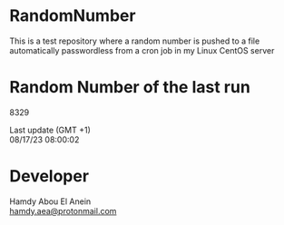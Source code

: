 # RandomNumber    
This is a test repository where a random number is pushed to a file automatically passwordless from a cron job in my Linux CentOS server    
# Random Number of the last run   
8329
      
Last update (GMT +1)    
08/17/23 08:00:02
# Developer    
Hamdy Abou El Anein   
hamdy.aea@protonmail.com
